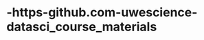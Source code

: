 -https-github.com-uwescience-datasci_course_materials
=====================================================
